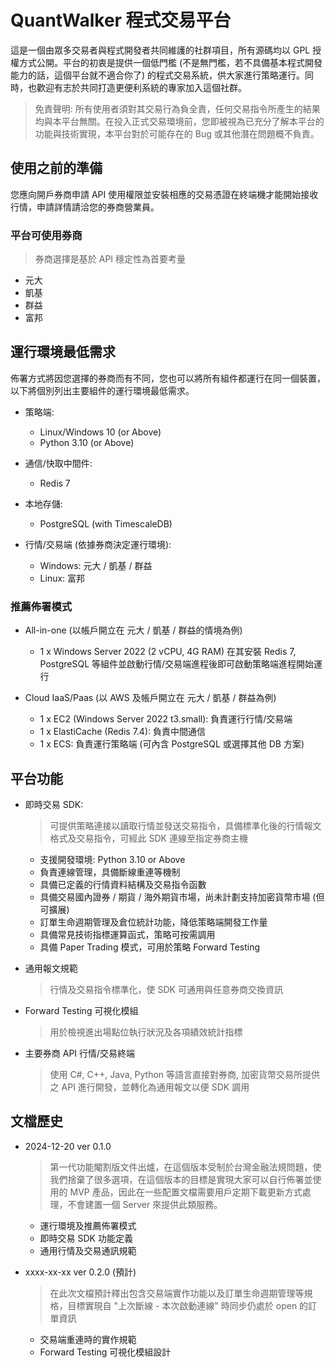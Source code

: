 # QuantWalker 程式交易平台
這是一個由眾多交易者與程式開發者共同維護的社群項目，所有源碼均以 GPL 授權方式公開。平台的初衷是提供一個低門檻 (不是無門檻，若不具備基本程式開發能力的話，這個平台就不適合你了) 的程式交易系統，供大家進行策略運行。同時，也歡迎有志於共同打造更便利系統的專家加入這個社群。

> 免責聲明: 所有使用者須對其交易行為負全責，任何交易指令所產生的結果均與本平台無關。在投入正式交易環境前，您即被視為已充分了解本平台的功能與技術實現，本平台對於可能存在的 Bug 或其他潛在問題概不負責。


## 使用之前的準備
您應向開戶券商申請 API 使用權限並安裝相應的交易憑證在終端機才能開始接收行情，申請詳情請洽您的券商營業員。

### 平台可使用券商
> 券商選擇是基於 API 穩定性為首要考量
- 元大
- 凱基
- 群益
- 富邦


## 運行環境最低需求
佈署方式將因您選擇的券商而有不同，您也可以將所有組件都運行在同一個裝置，以下將個別列出主要組件的運行環境最低需求。
- 策略端: 
  - Linux/Windows 10 (or Above)
  - Python 3.10 (or Above)

- 通信/快取中間件: 
  - Redis 7

- 本地存儲:
  - PostgreSQL (with TimescaleDB)

- 行情/交易端 (依據券商決定運行環境): 
  - Windows: 元大 / 凱基 / 群益 
  - Linux: 富邦

### 推薦佈署模式
- All-in-one (以帳戶開立在 元大 / 凱基 / 群益的情境為例)
  - 1 x Windows Server 2022 (2 vCPU, 4G RAM) 在其安裝 Redis 7, PostgreSQL 等組件並啟動行情/交易端進程後即可啟動策略端進程開始運行

- Cloud IaaS/Paas (以 AWS 及帳戶開立在 元大 / 凱基 / 群益為例)
  - 1 x EC2 (Windows Server 2022 t3.small): 負責運行行情/交易端 
  - 1 x ElastiCache (Redis 7.4): 負責中間通信
  - 1 x ECS: 負責運行策略端 (可內含 PostgreSQL 或選擇其他 DB 方案)


## 平台功能
- 即時交易 SDK:
  > 可提供策略連接以讀取行情並發送交易指令，具備標準化後的行情報文格式及交易指令，可經此 SDK 連線至指定券商主機
  - 支援開發環境: Python 3.10 or Above
  - 負責連線管理，具備斷線重連等機制
  - 具備已定義的行情資料結構及交易指令函數
  - 具備交易國內證券 / 期貨 / 海外期貨市場，尚未計劃支持加密貨幣市場 (但可擴展)
  - 訂單生命週期管理及倉位統計功能，降低策略端開發工作量
  - 具備常見技術指標運算函式，策略可按需調用
  - 具備 Paper Trading 模式，可用於策略 Forward Testing
  
- 通用報文規範
  > 行情及交易指令標準化，使 SDK 可通用與任意券商交換資訊

- Forward Testing 可視化模組
  > 用於檢視進出場點位執行狀況及各項績效統計指標

- 主要券商 API 行情/交易終端
  > 使用 C#, C++, Java, Python 等語言直接對券商, 加密貨幣交易所提供之 API 進行開發，並轉化為通用報文以便 SDK 調用 


## 文檔歷史
- 2024-12-20 ver 0.1.0
  > 第一代功能閹割版文件出爐，在這個版本受制於台灣金融法規問題，使我們捨棄了很多選項，在這個版本的目標是實現大家可以自行佈署並使用的 MVP 產品，因此在一些配置文檔需要用戶定期下載更新方式處理，不會建置一個 Server 來提供此類服務。
  - 運行環境及推薦佈署模式
  - 即時交易 SDK 功能定義
  - 通用行情及交易通訊規範

- xxxx-xx-xx ver 0.2.0 (預計)
  > 在此次文檔預計釋出包含交易端實作功能以及訂單生命週期管理等規格，目標實現自 "上次斷線 - 本次啟動連線" 時同步仍處於 open 的訂單資訊
  - 交易端重連時的實作規範
  - Forward Testing 可視化模組設計
